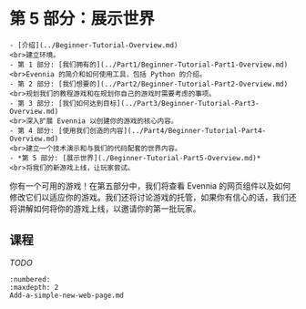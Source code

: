 # 第 5 部分：展示世界

```{sidebar} 初学者教程部分
- [介绍](../Beginner-Tutorial-Overview.md)
<br>建立环境。
- 第 1 部分: [我们拥有的](../Part1/Beginner-Tutorial-Part1-Overview.md)
<br>Evennia 的简介和如何使用工具，包括 Python 的介绍。
- 第 2 部分: [我们想要的](../Part2/Beginner-Tutorial-Part2-Overview.md)
<br>规划我们的教程游戏和在规划你自己的游戏时需要考虑的事项。
- 第 3 部分: [我们如何达到目标](../Part3/Beginner-Tutorial-Part3-Overview.md)
<br>深入扩展 Evennia 以创建你的游戏的核心内容。
- 第 4 部分: [使用我们创造的内容](../Part4/Beginner-Tutorial-Part4-Overview.md)
<br>建立一个技术演示和与我们的代码配套的世界内容。
- *第 5 部分: [展示世界](./Beginner-Tutorial-Part5-Overview.md)*
<br>将我们的新游戏上线，让玩家尝试。
```

你有一个可用的游戏！在第五部分中，我们将查看 Evennia 的网页组件以及如何修改它们以适应你的游戏。我们还将讨论游戏的托管，如果你有信心的话，我们还将讲解如何将你的游戏上线，以邀请你的第一批玩家。

## 课程

_TODO_

```{toctree} 
:numbered:
:maxdepth: 2
Add-a-simple-new-web-page.md
```

